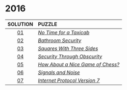 # 2016

|   SOLUTION   | PUZZLE                                                                   |
|:------------:|:-------------------------------------------------------------------------|
| [01](01.php) | *[No Time for a Taxicab](https://adventofcode.com/2016/day/1)*           |
| [02](02.php) | *[Bathroom Security](https://adventofcode.com/2016/day/2)*               |
| [03](03.php) | *[Squares With Three Sides](https://adventofcode.com/2016/day/3)*        |
| [04](04.php) | *[Security Through Obscurity](https://adventofcode.com/2016/day/4)*      |
| [05](05.php) | *[How About a Nice Game of Chess?](https://adventofcode.com/2016/day/5)* |
| [06](06.php) | *[Signals and Noise](https://adventofcode.com/2016/day/6)*               |
| [07](07.php) | *[Internet Protocol Version 7](https://adventofcode.com/2016/day/7)*     |
